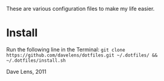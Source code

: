 These are various configuration files to make my life easier.

# Install
Run the following line in the Terminal:
    `git clone https://github.com/davelens/dotfiles.git ~/.dotfiles/ && ~/.dotfiles/install.sh`

Dave Lens, 2011
